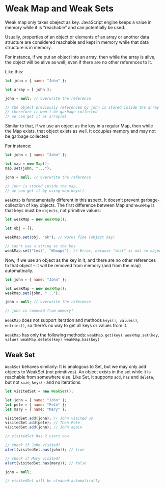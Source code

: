 # Weak Map and Weak Sets 
Weak map only takes obeject as key. 
JavaScript engine keeps a value in memory while it is “reachable” and can potentially be used.

Usually, properties of an object or elements of an array or another data structure are considered reachable and kept in memory while that data structure is in memory.

For instance, if we put an object into an array, then while the array is alive, the object will be alive as well, even if there are no other references to it.

Like this:
```js
let john = { name: "John" };

let array = [ john ];

john = null; // overwrite the reference

// the object previously referenced by john is stored inside the array
// therefore it won't be garbage-collected
// we can get it as array[0]
```

Similar to that, if we use an object as the key in a regular Map, then while the Map exists, that object exists as well. It occupies memory and may not be garbage collected.

For instance:
```js
let john = { name: "John" };

let map = new Map();
map.set(john, "...");

john = null; // overwrite the reference

// john is stored inside the map,
// we can get it by using map.keys()
```
``WeakMap`` is fundamentally different in this aspect. It doesn’t prevent garbage-collection of key objects.
The first difference between Map and ``WeakMap`` is that keys must be ``objects``, not primitive values:
```js
let weakMap = new WeakMap();

let obj = {};

weakMap.set(obj, "ok"); // works fine (object key)

// can't use a string as the key
weakMap.set("test", "Whoops"); // Error, because "test" is not an object
```
Now, if we use an object as the key in it, and there are no other references to that object – it will be removed from memory (and from the map) automatically.
```js
let john = { name: "John" };

let weakMap = new WeakMap();
weakMap.set(john, "...");

john = null; // overwrite the reference

// john is removed from memory!
```
``WeakMap`` does not support iteration and methods ``keys()``,`` values()``,`` entries()``, so there’s no way to get all keys or values from it.

``WeakMap`` has only the following methods:
``
weakMap.get(key)
weakMap.set(key, value)
weakMap.delete(key)
weakMap.has(key)
``

## Weak Set
``WeakSet`` behaves similarly:
It is analogous to Set, but we may only add objects to WeakSet (not primitives).
An object exists in the set while it is reachable from somewhere else.
Like Set, it supports ``add``, ``has`` and ``delete``, but not ``size``, ``keys()`` and no iterations.
```js
let visitedSet = new WeakSet();

let john = { name: "John" };
let pete = { name: "Pete" };
let mary = { name: "Mary" };

visitedSet.add(john); // John visited us
visitedSet.add(pete); // Then Pete
visitedSet.add(john); // John again

// visitedSet has 2 users now

// check if John visited?
alert(visitedSet.has(john)); // true

// check if Mary visited?
alert(visitedSet.has(mary)); // false

john = null;

// visitedSet will be cleaned automatically
```